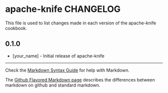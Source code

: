 # apache-knife CHANGELOG

This file is used to list changes made in each version of the apache-knife cookbook.

## 0.1.0
- [your_name] - Initial release of apache-knife

- - -
Check the [Markdown Syntax Guide](http://daringfireball.net/projects/markdown/syntax) for help with Markdown.

The [Github Flavored Markdown page](http://github.github.com/github-flavored-markdown/) describes the differences between markdown on github and standard markdown.
